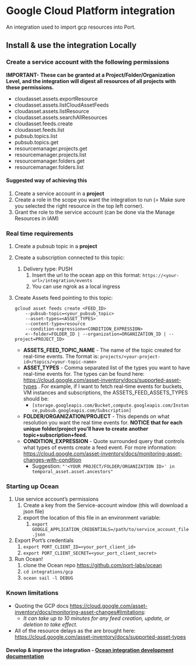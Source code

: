 # Google Cloud Platform integration

An integration used to import gcp resources into Port.

## Install & use the integration Locally

### Create a service account with the following permissions

**IMPORTANT- These can be granted at a Project/Folder/Organization Level, and the integration will digest all resources of all projects with these permissions.**

- cloudasset.assets.exportResource
- cloudasset.assets.listCloudAssetFeeds
- cloudasset.assets.listResource
- cloudasset.assets.searchAllResources
- cloudasset.feeds.create
- cloudasset.feeds.list
- pubsub.topics.list
- pubsub.topics.get
- resourcemanager.projects.get
- resourcemanager.projects.list
- resourcemanager.folders.get
- resourcemanager.folders.list

#### Suggested way of achieving this

1. Create a service account in a **project**
2. Create a role in the scope you want the integration to run (= Make sure you selected the right resource in the top left corner).
3. Grant the role to the service account (can be done via the Manage Resources in IAM)

### Real time requirements

1. Create a pubsub topic in a **project**
2. Create a subscription connected to this topic:
    1. Delivery type: PUSH
        1. Insert the url to the ocean app on this format: `https://<your-url>/integration/events`
        2. You can use ngrok as a local ingress
3. Create Assets feed pointing to this topic:
    
    ```
    gcloud asset feeds create <FEED_ID> 
    	--pubsub-topic=<your_pubsub_topic> 
    	--asset-types=<ASSET_TYPES>
    	--content-type=resource
    	--condition-expression=<CONDITION_EXPRESSION> 
    	<--folder=FOLDER_ID | --organization=ORGANIZATION_ID | --project=PROJECT_ID>
    ```
    
    - **ASSETS_FEED_TOPIC_NAME** - The name of the topic created for real-time events. The format is: `projects/<your-project-id>/topics/<your-topic-name>`
    - **ASSET_TYPES** - Comma separated list of the types you want to have real-time events for. The types can be found here: https://cloud.google.com/asset-inventory/docs/supported-asset-types . For example, if I want to fetch real-time events for buckets, VM instances and subscriptions, the ASSETS_FEED_ASSETS_TYPES should be:
        - `[storage.googleapis.com/Bucket,compute.googleapis.com/Instance,pubsub.googleapis.com/Subscription]`
    - **FOLDER/ORGANIZATION/PROJECT**  - This depends on what resolution you want the real time events for. **NOTICE that for each unique folder/project you’ll have to create another topic+subscription+feed.**
    - **CONDITION_EXPRESSION** - Quote surrounded query that controls what types of events create a feed event. For more information: https://cloud.google.com/asset-inventory/docs/monitoring-asset-changes-with-condition
        - Suggestion: `"'<YOUR PROJECT/FOLDER/ORGANIZATION ID>' in temporal_asset.asset.ancestors"`

### Starting up Ocean

1. Use service account’s permissions
    1. Create a key from the Service-account window (this will download a json file) 
    2. export the location of this file in an environment variable:
        1. `export GOOGLE_APPLICATION_CREDENTIALS=/path/to/service_account_file.json`
2. Export Port’s credentials
    1. `export PORT_CLIENT_ID=<your_port_client_id>`
    2. `export PORT_CLIENT_SECRET=<your_port_client_secret>`
3. Run Ocean! 
    1. clone the Ocean repo https://github.com/port-labs/ocean
    2. `cd integrations/gcp`
    3. `ocean sail -l DEBUG`

### Known limitations

- Quoting the GCP docs https://cloud.google.com/asset-inventory/docs/monitoring-asset-changes#limitations:
    - *It can take up to 10 minutes for any feed creation, update, or deletion to take effect.*
- All of the resource delays as the are brought here: https://cloud.google.com/asset-inventory/docs/supported-asset-types



#### Develop & improve the integration - [Ocean integration development documentation](https://ocean.getport.io/develop-an-integration/)